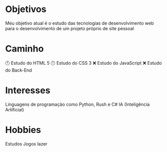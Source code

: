 # Objetivos
Meu objetivo atual é o estudo das tecnologias de desenvolvimento web para o desenvolvimento de um projeto próprio de site pessoal

# Caminho
🕛 Estudo do HTML 5
🕛 Estudo do CSS 3
❌ Estudo do JavaScript
❌ Estudo do Back-End

# Interesses
Linguagens de programação como Python, Rush e C#
IA (Inteligência Artificial)

# Hobbies
Estudos
Jogos lazer
